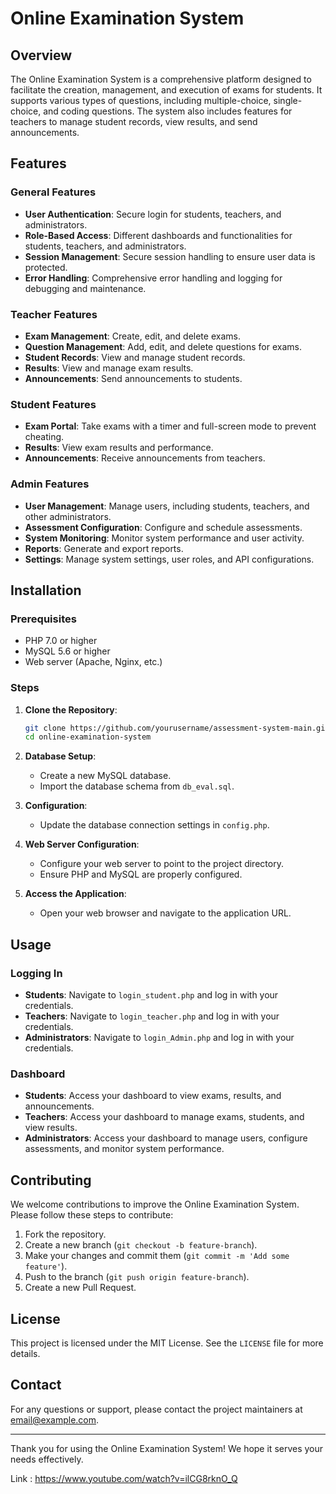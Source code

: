 # Online Examination System

## Overview

The Online Examination System is a comprehensive platform designed to facilitate the creation, management, and execution of exams for students. It supports various types of questions, including multiple-choice, single-choice, and coding questions. The system also includes features for teachers to manage student records, view results, and send announcements.

## Features

### General Features
- **User Authentication**: Secure login for students, teachers, and administrators.
- **Role-Based Access**: Different dashboards and functionalities for students, teachers, and administrators.
- **Session Management**: Secure session handling to ensure user data is protected.
- **Error Handling**: Comprehensive error handling and logging for debugging and maintenance.

### Teacher Features
- **Exam Management**: Create, edit, and delete exams.
- **Question Management**: Add, edit, and delete questions for exams.
- **Student Records**: View and manage student records.
- **Results**: View and manage exam results.
- **Announcements**: Send announcements to students.

### Student Features
- **Exam Portal**: Take exams with a timer and full-screen mode to prevent cheating.
- **Results**: View exam results and performance.
- **Announcements**: Receive announcements from teachers.

### Admin Features
- **User Management**: Manage users, including students, teachers, and other administrators.
- **Assessment Configuration**: Configure and schedule assessments.
- **System Monitoring**: Monitor system performance and user activity.
- **Reports**: Generate and export reports.
- **Settings**: Manage system settings, user roles, and API configurations.

## Installation

### Prerequisites
- PHP 7.0 or higher
- MySQL 5.6 or higher
- Web server (Apache, Nginx, etc.)

### Steps
1. **Clone the Repository**:
   ```bash
   git clone https://github.com/yourusername/assessment-system-main.git
   cd online-examination-system
   ```

2. **Database Setup**:
   - Create a new MySQL database.
   - Import the database schema from `db_eval.sql`.

3. **Configuration**:
   - Update the database connection settings in `config.php`.

4. **Web Server Configuration**:
   - Configure your web server to point to the project directory.
   - Ensure PHP and MySQL are properly configured.

5. **Access the Application**:
   - Open your web browser and navigate to the application URL.

## Usage

### Logging In
- **Students**: Navigate to `login_student.php` and log in with your credentials.
- **Teachers**: Navigate to `login_teacher.php` and log in with your credentials.
- **Administrators**: Navigate to `login_Admin.php` and log in with your credentials.

### Dashboard
- **Students**: Access your dashboard to view exams, results, and announcements.
- **Teachers**: Access your dashboard to manage exams, students, and view results.
- **Administrators**: Access your dashboard to manage users, configure assessments, and monitor system performance.

## Contributing

We welcome contributions to improve the Online Examination System. Please follow these steps to contribute:

1. Fork the repository.
2. Create a new branch (`git checkout -b feature-branch`).
3. Make your changes and commit them (`git commit -m 'Add some feature'`).
4. Push to the branch (`git push origin feature-branch`).
5. Create a new Pull Request.

## License

This project is licensed under the MIT License. See the `LICENSE` file for more details.

## Contact

For any questions or support, please contact the project maintainers at [email@example.com](mailto:email@example.com).

---

Thank you for using the Online Examination System! We hope it serves your needs effectively.


Link : https://www.youtube.com/watch?v=ilCG8rknO_Q
